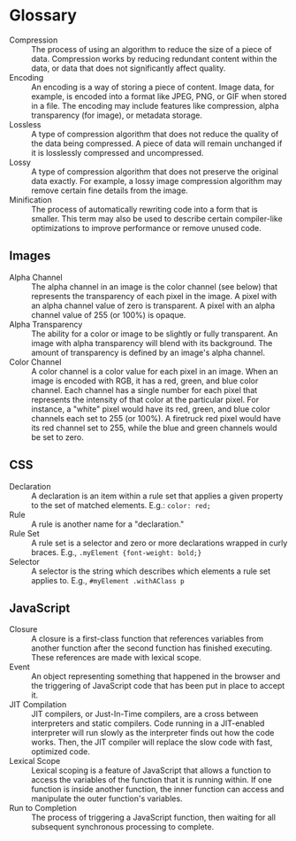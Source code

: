 # Glossary

<dl>
    <dt>Compression</dt>
    <dd>The process of using an algorithm to reduce the size of a piece of data. Compression works by reducing redundant content within the data, or data that does not significantly affect quality.</dd>
    <dt>Encoding</dt>
    <dd>An encoding is a way of storing a piece of content. Image data, for example, is encoded into a format like JPEG, PNG, or GIF when stored in a file. The encoding may include features like compression, alpha transparency (for image), or metadata storage.</dd>
    <dt>Lossless</dt>
    <dd>A type of compression algorithm that does not reduce the quality of the data being compressed. A piece of data will remain unchanged if it is losslessly compressed and uncompressed.</dd>
    <dt>Lossy</dt>
    <dd>A type of compression algorithm that does not preserve the original data exactly. For example, a lossy image compression algorithm may remove certain fine details from the image.</dd>
    <dt>Minification</dt>
    <dd>The process of automatically rewriting code into a form that is smaller. This term may also be used to describe certain compiler-like optimizations to improve performance or remove unused code.</dd>
</dl>


## Images

<dl>
    <dt>Alpha Channel</dt>
    <dd>The alpha channel in an image is the color channel (see below) that represents the transparency of each pixel in the image. A pixel with an alpha channel value of zero is transparent. A pixel with an alpha channel value of 255 (or 100%) is opaque.</dd>
    <dt>Alpha Transparency</dt>
    <dd>The ability for a color or image to be slightly or fully transparent. An image with alpha transparency will blend with its background. The amount of transparency is defined by an image's alpha channel.</dd>
    <dt>Color Channel</dt>
    <dd>A color channel is a color value for each pixel in an image. When an image is encoded with RGB, it has a red, green, and blue color channel. Each channel has a single number for each pixel that represents the intensity of that color at the particular pixel. For instance, a "white" pixel would have its red, green, and blue color channels each set to 255 (or 100%). A firetruck red pixel would have its red channel set to 255, while the blue and green channels would be set to zero.</dd>
</dl>


## CSS

<dl>
    <dt>Declaration</dt>
    <dd>A declaration is an item within a rule set that applies a given property to the set of matched elements. E.g.: <code>color: red;</code></dd>
    <dt>Rule</dt>
    <dd>A rule is another name for a "declaration."</dd>
    <dt>Rule Set</dt>
    <dd>A rule set is a selector and zero or more declarations wrapped in curly braces. E.g., <code>.myElement {font-weight: bold;}</code></dd>
    <dt>Selector</dt>
    <dd>A selector is the string which describes which elements a rule set applies to. E.g., <code>#myElement .withAClass p</code></dd>
</dl>


## JavaScript

<dl>
    <dt>Closure</dt>
    <dd>A closure is a first-class function that references variables from another function after the second function has finished executing. These references are made with lexical scope.</dd>
    <dt>Event</dt>
    <dd>An object representing something that happened in the browser and the triggering of JavaScript code that has been put in place to accept it.</dd>
    <dt>JIT Compilation</dt>
    <dd>JIT compilers, or Just-In-Time compilers, are a cross between interpreters and static compilers. Code running in a JIT-enabled interpreter will run slowly as the interpreter finds out how the code works. Then, the JIT compiler will replace the slow code with fast, optimized code.</dd>
    <dt>Lexical Scope</dt>
    <dd>Lexical scoping is a feature of JavaScript that allows a function to access the variables of the function that it is running within. If one function is inside another function, the inner function can access and manipulate the outer function's variables.</dd>
    <dt>Run to Completion</dt>
    <dd>The process of triggering a JavaScript function, then waiting for all subsequent synchronous processing to complete.</dd>
</dl>